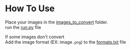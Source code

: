 # How To Use
Place your images in the [images_to_convert](../main/images_to_convert) folder.  
run the [run.py](../main/run.py) file
  
If some images don't convert  
Add the image format (EX: image`.png`) to the [formats.txt](../main/formats.txt) file
